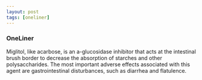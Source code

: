 ```yaml
---
layout: post
tags: [oneliner]
---
```



### OneLiner

Miglitol, like acarbose, is an a-glucosidase inhibitor that acts at the intestinal brush border to decrease the absorption of starches and other polysaccharides. The most important adverse effects associated with this agent are gastrointestinal disturbances, such as diarrhea and flatulence.
